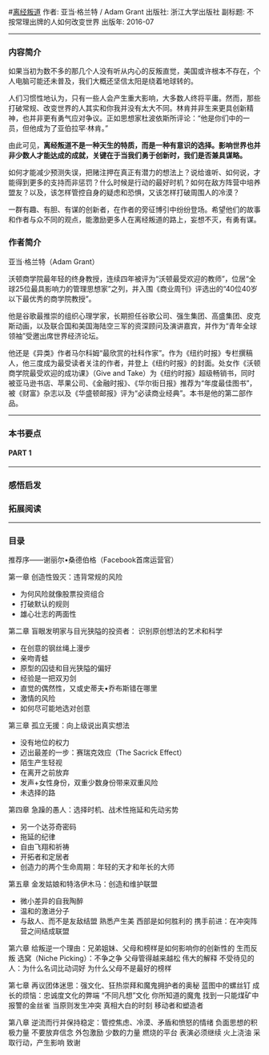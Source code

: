 #[离经叛道](https://book.douban.com/subject/26823208/)
作者:  亚当·格兰特 / Adam Grant
出版社: 浙江大学出版社
副标题: 不按常理出牌的人如何改变世界
出版年: 2016-07
***
### 内容简介 
如果当初为数不多的那几个人没有听从内心的反叛直觉，美国或许根本不存在，个人电脑可能还未普及，我们大概还坚信太阳是绕着地球转的。

人们习惯性地认为，只有一些人会产生重大影响，大多数人终将平庸。然而，那些打破常规、改变世界的人其实和你我并没有太大不同。林肯并非生来更具创新精神，也并非更有勇气应对争议。正如思想家杜波依斯所评论：“他是你们中的一员，但他成为了亚伯拉罕·林肯。”

由此可见，**离经叛道不是一种天生的特质，而是一种有意识的选择。影响世界也并非少数人才能达成的成就，关键在于当我们勇于创新时，我们是否兼具谋略。**

如何才能减少预测失误，把赌注押在真正有潜力的想法上？说给谁听、如何说，才能得到更多的支持而非惩罚？什么时候是行动的最好时机？如何在敌方阵营中培养盟友？以及，该怎样管控自身的疑虑和恐惧，又该怎样打破周围人的冷漠？

一群有趣、有胆、有谋的创新者，在作者的旁征博引中纷纷登场。希望他们的故事和作者与众不同的观点，能激励更多人在离经叛道的路上，妄想不灭，有勇有谋。

### 作者简介 


亚当·格兰特（Adam Grant）

沃顿商学院最年轻的终身教授，连续四年被评为“沃顿最受欢迎的教师”，位居“全球25位最具影响力的管理思想家”之列，并入围《商业周刊》评选出的“40位40岁以下最优秀的商学院教授”。

他是谷歌最推崇的组织心理学家，长期担任谷歌公司、强生集团、高盛集团、皮克斯动画，以及联合国和美国海陆空三军的资深顾问及演讲嘉宾，并作为“青年全球领袖”受邀出席世界经济论坛。

他还是《异类》作者马尔科姆“最欣赏的社科作家”。作为《纽约时报》专栏撰稿人，他三度成为最受读者关注的作者，并登上《纽约时报》的封面。处女作《沃顿商学院最受欢迎的成功课》（Give and Take）为《纽约时报》超级畅销书，同时被亚马逊书店、苹果公司、《金融时报》、《华尔街日报》推荐为“年度最佳图书”，被《财富》杂志以及《华盛顿邮报》评为“必读商业经典”。本书是他的第二部作品。
***
### 本书要点
#### PART 1 
***
### 感悟启发
### 拓展阅读
***
### 目录
推荐序——谢丽尔•桑德伯格（Facebook首席运营官）

第一章 创造性毁灭：违背常规的风险
- 为何风险就像股票投资组合
- 打破默认的规则
- 雄心壮志的两面性

第二章 盲眼发明家与目光狭隘的投资者： 识别原创想法的艺术和科学
- 在创意的钢丝绳上漫步
- 亲吻青蛙
- 原型的囚徒和目光狭隘的偏好
- 经验是一把双刃剑
- 直觉的偶然性，又或史蒂夫•乔布斯错在哪里
- 激情的风险
- 如何尽可能地选对创意

第三章 孤立无援：向上级说出真实想法
- 没有地位的权力
- 迈出最差的一步：赛瑞克效应（The Sacrick Effect）
- 陌生产生轻视
- 在离开之前放弃
- 发声+女性身份，双重少数身份带来双重风险
- 未选择的路

第四章 急躁的愚人：选择时机、战术性拖延和先动劣势
- 另一个达芬奇密码
- 拖延的纪律
- 自由飞翔和祈祷
- 开拓者和定居者
- 创造力的两个生命周期：年轻的天才和年长的大师

第五章 金发姑娘和特洛伊木马：创造和维护联盟
- 微小差异的自我陶醉
- 温和的激进分子
- 与敌人、而不是友敌结盟
熟悉产生美
西部是如何胜利的
携手前进：在冲突阵营之间结成联盟

第六章 给叛逆一个理由：兄弟姐妹、父母和榜样是如何影响你的创新性的
生而反叛
选窝（Niche Picking）：不争之争
父母管得越来越松
伟大的解释
不受待见的人：为什么名词比动词好
为什么父母不是最好的榜样

第七章 再议团体迷思：强文化、狂热崇拜和魔鬼拥护者的奥秘
蓝图中的螺丝钉
成长的烦恼：忠诚度文化的弊端
“不同凡想”文化
你所知道的魔鬼
找到一只能煤矿中报警的金丝雀
当原则发生冲突
真相大白的时刻
移动者和塑造者

第八章 逆流而行并保持稳定：管控焦虑、冷漠、矛盾和愤怒的情绪
负面思想的积极力量
不要放弃信念
外包激励
少数的力量
燃烧的平台
表演必须继续
火上浇油
采取行动，产生影响
致谢